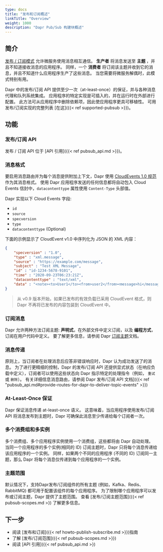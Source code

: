 ```yaml
---
type: docs
title: "发布和订阅概述"
linkTitle: "Overview"
weight: 1000
description: "Dapr Pub/Sub 构建块概述"
---
```


## 简介

[发布 / 订阅模式](https://en.wikipedia.org/wiki/Publish%E2%80%93subscribe_pattern) 允许微服务使用消息相互通信。 **生产者** 将消息发送至 **主题** ，并且不知道接收消息的应用程序。 同样，一个 **消费者** 将订阅该主题并收到它的消息，并且不知道什么应用程序生产了这些消息。 当您需要将微服务解偶时，此模式特别有用。

Dapr 中的发布/订阅 API 提供至少一次（at-least-once）的保证，并与各种消息代理和队列系统集成。 应用程序的特定实现是可插入的，并在运行时在外部进行配置。 此方法可从应用程序中删除依赖项，因此使应用程序更具可移植性。 可用发布/订阅实现的完整列表 [在这]({{< ref supported-pubsub >}})。

## 功能

### 发布/订阅 API

发布 / 订阅 API 位于 [API 引用]({{< ref pubsub_api.md >}})。

### 消息格式

要启用消息路由并为每个消息提供附加上下文，Dapr 使用 [ CloudEvents 1.0 规范](https://github.com/cloudevents/spec/tree/v1.0) 作为其消息格式。 使用 Dapr 应用程序发送的任何信息都将自动包入 Cloud Events 信封中，` datacontenttype ` 属性使用 `Content-Type` 头部值。

Dapr 实现以下 Cloud Events 字段:

* `id`
* `source`
* `specversion`
* `type`
* `datacontenttype` (Optional)

下面的示例显示了 CloudEvent v1.0 中序列化为 JSON 的 XML 内容：

```json
{
    "specversion" : "1.0",
    "type" : "xml.message",
    "source" : "https://example.com/message",
    "subject" : "Test XML Message",
    "id" : "id-1234-5678-9101",
    "time" : "2020-09-23T06:23:21Z",
    "datacontenttype" : "text/xml",
    "data" : "<note><to>User1</to><from>user2</from><message>hi</message></note>"
}
```

> 从 v0.9 版本开始，如果已发布的有效负载已采用 CloudEvent 格式，则 Dapr 不再将已发布的内容包装到 CloudEvent 中。

### 订阅消息

Dapr 允许两种方法订阅主题: **声明式**，在外部文件中定义订阅，以及 **编程方式**，订阅在用户代码中定义。 要了解更多信息，请参阅 Dapr [订阅主题](https://docs.dapr.io/developing-applications/building-blocks/pubsub/howto-publish-subscribe/#step-2-subscribe-to-topics)文档。

### 消息传递

原则上，当订阅者在处理消息后应答非错误响应时，Dapr 认为成功发送了的消息。 为了进行更精细的控制，Dapr 的发布/订阅 API 还提供显式状态（在响应负载中定义），订阅者可以使用这些状态向 Dapr 指示特定的处理指令（例如， `重试` 或 `删除`）。 有关详细信息消息路由，请参阅 Dapr 发布/订阅 API 文档]({{< ref "pubsub_api.md#provide-routes-for-dapr-to-deliver-topic-events" >}})

### At-Least-Once 保证

Dapr 保证消息传递 at-least-once 语义。 这意味着，当应用程序使用发布/订阅 API 将消息发布到主题时，Dapr 可确保此消息至少传递给每个订阅者一次。

### 多个消费组和多实例

多个消费组、多个应用程序实例使用一个消费组，这些都将由 Dapr 自动处理。 当同一个应用程序的多个实例(相同的 ID) 订阅主题时，Dapr 只将每个消息传递给该应用程序的一个实例。 同样，如果两个不同的应用程序 (不同的 ID) 订阅同一主题，那么 Dapr 将每个消息仅传递到每个应用程序的一个实例。

### 主题范围

默认情况下，支持Dapr发布/订阅组件的所有主题 (例如，Kafka、Redis、RabbitMQ) 都可用于配置该组件的每个应用程序。 为了限制哪个应用程序可以发布或订阅主题，Dapr 提供了主题范围。 查看 [发布/订阅主题范围]({{< ref pubsub-scopes.md >}) 了解更多信息。

## 下一步

- 阅读 [发布和订阅]({{< ref howto-publish-subscribe.md >}})指南
- 了解 [发布/订阅范围]({{< ref pubsub-scopes.md >}})
- 阅读 [API 引用]({{< ref pubsub_api.md >})
